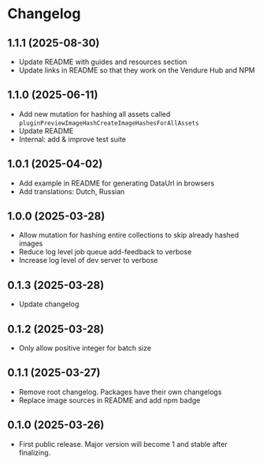# Changelog

## 1.1.1 (2025-08-30)

- Update README with guides and resources section
- Update links in README so that they work on the Vendure Hub and NPM

## 1.1.0 (2025-06-11)

- Add new mutation for hashing all assets called `pluginPreviewImageHashCreateImageHashesForAllAssets`
- Update README
- Internal: add & improve test suite

## 1.0.1 (2025-04-02)

- Add example in README for generating DataUrl in browsers
- Add translations: Dutch, Russian

## 1.0.0 (2025-03-28)

- Allow mutation for hashing entire collections to skip already hashed images
- Reduce log level job queue add-feedback to verbose
- Increase log level of dev server to verbose

## 0.1.3 (2025-03-28)

- Update changelog

## 0.1.2 (2025-03-28)

- Only allow positive integer for batch size

## 0.1.1 (2025-03-27)

- Remove root changelog. Packages have their own changelogs
- Replace image sources in README and add npm badge

## 0.1.0 (2025-03-26)

- First public release. Major version will become 1 and stable after finalizing.

